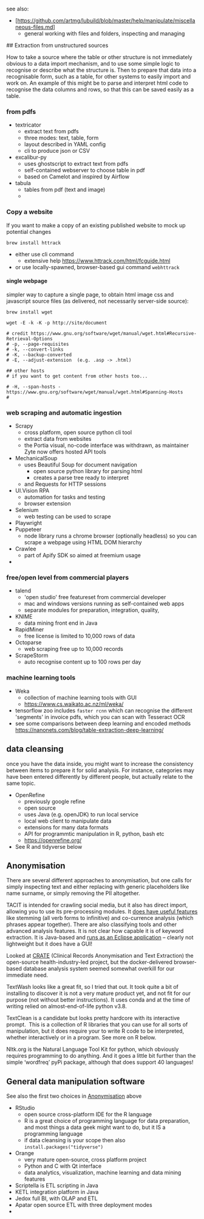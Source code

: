 
see also:

* [https://github.com/artmg/lubuild/blob/master/help/manipulate/miscellaneous-files.md]
    * general working with files and folders, inspecting and managing

## Extraction from unstructured sources

How to take a source where the table or other structure is not immediately obvious to a data import mechanism, and to use some simple logic to recognise or describe what the structure is. Then to prepare that data into a recognisable form, such as a table, for other systems to easily import and work on.
An example of this might be to parse and interpret html code 
to recognise the data columns and rows, 
so that this can be saved easily as a table. 


### from pdfs

* textricator
	* extract text from pdfs
	* three modes: text, table, form
	* layout described in YAML config
	* cli to produce json or CSV
* excalibur-py
	* uses ghostscript to extract text from pdfs
	* self-contained webserver to choose table in pdf
	* based on Camelot and inspired by Airflow
* tabula
	* tables from pdf (text and image)
	* 


### Copy a website

If you want to make a copy of an existing published website to mock up potential changes 

`brew install httrack`

* either use cli command 
    - extensive help https://www.httrack.com/html/fcguide.html
* or use locally-spawned, browser-based gui command `webhttrack`

#### single webpage

simpler way to capture a single page, to obtain html image css and javascript source files (as delivered, not necessarily server-side source):


```
brew install wget

wget -E -k -K -p http://site/document

# credit https://www.gnu.org/software/wget/manual/wget.html#Recursive-Retrieval-Options
# -p, --page-requisites
# -k, --convert-links
# -K, --backup-converted
# -E, --adjust-extension  (e.g. .asp -> .html)

## other hosts
# if you want to get content from other hosts too...

# -H, --span-hosts - https://www.gnu.org/software/wget/manual/wget.html#Spanning-Hosts
#

```

### web scraping and automatic ingestion

* Scrapy
	* cross platform, open source python cli tool
	* extract data from websites
	* the Portia visual, no-code interface was withdrawn, as maintainer Zyte now offers hosted API tools
* MechanicalSoup 
	* uses Beautiful Soup for document navigation
		* open source python library for parsing html
		* creates a parse tree ready to interpret
	* and Requests for HTTP sessions
* UI.Vision RPA
	* automation for tasks and testing 
	* browser extension
* Selenium
	* web testing can be used to scrape
* Playwright
* Puppeteer
	* node library runs a chrome browser (optionally headless) so you can scrape a webpage using HTML DOM hierarchy
* Crawlee
	* part of Apify SDK so aimed at freemium usage
* 


### free/open level from commercial players

* talend
	* 'open studio' free featureset from commercial developer
	* mac and windows versions running as self-contained web apps
	* separate modules for preparation, integration, quality, 
* KNIME
	* data mining front end in Java
* RapidMiner
	* free license is limited to 10,000 rows of data
* Octoparse
	* web scraping free up to 10,000 records
* ScrapeStorm
	* auto recognise content up to 100 rows per day

### machine learning tools

* Weka
	* collection of machine learning tools with GUI
	* https://www.cs.waikato.ac.nz/ml/weka/
* tensorflow zoo includes `faster rcnn` which can recognise the different 'segments' in invoice pdfs, which you can scan with Tesseract OCR
* see some comparisons between deep learning and encoded methods https://nanonets.com/blog/table-extraction-deep-learning/


## data cleansing

once you have the data inside, you might want to 
increase the consistency between items to prepare it for solid analysis. For instance, categories may have been entered differently by different people, but actually relate to the same topic. 

* OpenRefine
	* previously google refine
	* open source
	* uses Java (e.g. openJDK) to run local service
	* local web client to manipulate data
	* extensions for many data formats
	* API for programmtic manipulation in R, python, bash etc
	* https://openrefine.org/
* See R and tidyverse below


## Anonymisation

There are several different approaches to anonymisation, but one calls for simply inspecting text and either replacing with generic placeholders like name surname, or simply removing the PII altogether. 

TACIT is intended for crawling social media, but it also has direct import, allowing you to use its pre-processing modules. It [does have useful features](https://doi.org/10.3758/s13428-016-0722-4) like stemming (all verb forms to infinitive) and co-currence analysis (which phrases appear together). There are also classifying tools and other advanced analysis features. It is not clear how capable it is of keyword extraction. It is Java-based and [runs as an Eclipse application](https://github.com/USC-CSSL/TACIT/wiki/Quick-Start-Instructions) – clearly not lightweight but it does have a GUI!  

Looked at [CRATE](https://crateanon.readthedocs.io/) (Clinical Records Anonymisation and Text Extraction) the open-source health-industry-led project, but the docker-delivered browser-based database analysis system seemed somewhat overkill for our immediate need. 

TextWash looks like a great fit, so I tried that out. It took quite a bit of installing to discover it is not a very mature product yet, and not fit for our purpose (not without better instructions). It uses conda and at the time of writing relied on almost-end-of-life python v3.8. 

TextClean is a candidate but looks pretty hardcore with its interactive prompt.  This is a collection of R libraries that you can use for all sorts of manipulation, but it does require your to write R code to be interpreted, whether interactively or in a program. See more on R below.

Nltk.org is the Natural Language Tool Kit for python, which obviously requires programming to do anything. And it goes a little bit further than the simple ‘wordfreq’ pyPi package, although that does support 40 languages!

## General data manipulation software

See also the first two choices in [Anonymisation](#Anonymisation) above

* RStudio
	* open source cross-platform IDE for the R language 
	* R is a great choice of programming language for data preparation, and most things a data geek might want to do, but it IS a programming language
	* if data cleansing is your scope then also `install.packages("tidyverse")`
* Orange
	* very mature open-source, cross platform project
	* Python and C with Qt interface
	* data analytics, visualization, machine learning and data mining features
* Scriptella is ETL scripting in Java
* KETL integration platform in Java
* Jedox full BI, with OLAP and ETL
* Apatar open source ETL with three deployment modes
* 

